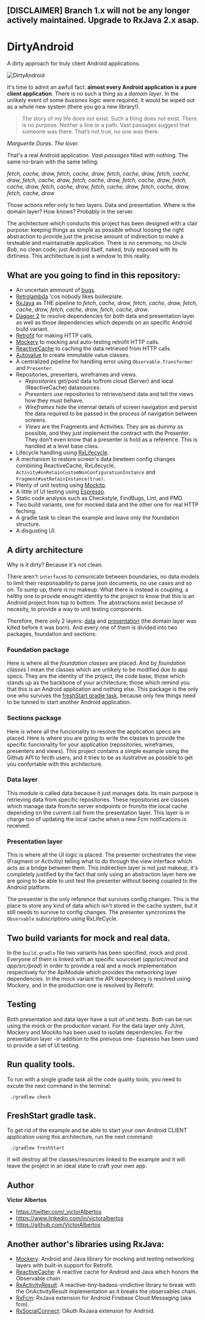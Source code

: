## [DISCLAIMER] Branch 1.x will not be any longer actively maintained. Upgrade to RxJava 2.x asap.

# DirtyAndroid

A dirty approach for truly client Android applications. 

![DirtyAndroid](dirty.jpg)

It's time to admit an awfull fact: **almost every Android application is a pure client application**. There is no such a thing as a *domain layer*. In the unlikely event of some *bussines logic* were required, it would be wiped out as a whole new system (there you go a new library!). 

> The story of my life does not exist. Such a thing does not exist. There is no purpose. Neither a line or a path.  Vast passages suggest that someone was there. That’s not true, no one was there. 

*Marguerite Duras. The lover.*

That's a real Android application. *Vast passages* filled with nothing. The same no-brain with the same telling: 

*fetch, cache, draw, fetch, cache, draw, fetch, cache, draw, fetch, cache, draw, fetch, cache, draw, fetch, cache, draw, fetch, cache, draw, fetch, cache, draw, fetch, cache, draw, fetch, cache, draw, fetch, cache, draw, fetch, cache, draw*

Those actions refer only to two layers. Data and presentation. Where is the domain layer? How knows? Probably in the server.

The architecture which conducts this project has been designed with a clair purpose: keeping things as simple as possible wihout loosing the right abstraction to provide just the precise amount of indirection to make a testeable and maintainable application. There is no ceremony, no *Uncle Bob*, no clean code; just Android itself, naked, truly exposed with its dirtiness. This architecture is just a window to this reality.

## What are you going to find in this repository:

* An uncertain ammount of [bugs](https://en.wikipedia.org/wiki/Software_bug).
* [Retrolambda](https://github.com/evant/gradle-retrolambda) 'cos nobody likes boilerplate. 
* [RxJava](https://github.com/ReactiveX/RxJava) as THE pipeline to *fetch, cache, draw, fetch, cache, draw, fetch, cache, draw, fetch, cache, draw, fetch, cache, draw*.
* [Dagger 2](https://github.com/google/dagger) to resolve dependencies for both data and presentation layer as well as those dependencies which depends on an specific Android build variant.
* [Retrofit](https://github.com/square/retrofit) for making HTTP calls.
* [Mockery](https://github.com/VictorAlbertos/Mockery) to mocking and auto-testing retrofit HTTP calls. 
* [ReactiveCache](https://github.com/VictorAlbertos/ReactiveCache) to caching the data retrieved from HTTP calls.
* [Autovalue](https://github.com/google/auto/blob/master/value/userguide/index.md) to create immutable value classes. 
* A centralized pipeline for handling error using `Observable.Transformer` and `Presenter`.
* Repositories, presenters, wireframes and views. 
  * *Repositories* get/post data to/from cloud (Server) and local (ReactiveCache) datasources. 
  * *Presenters* use repositories to retrieve/send data and tell the views how they must behave. 
  * *Wireframes* hide the internal details of screen navigation and persist the data required to be passed in the process of navigation between screens. 
  * *Views* are the Fragments and Activities. They are as dummy as possible, and they just implement the contract with the Presenter. They don't even know that a presenter is hold as a reference. This is handled at a level base class. 
* Lifecycle handling using [RxLifecycle](https://github.com/trello/RxLifecycle).
* A mechanism to restore screen's data bewteen config changes combining ReactiveCache, RxLifecycle, `Activity#onRetainCustomNonConfigurationInstance` and `Fragment#setRetainInstance(true)`. 
* Plenty of unit testing using [Mockito](https://github.com/mockito/mockito).
* A little of UI testing using [Espresso](https://developer.android.com/training/testing/ui-testing/espresso-testing.html).
* Static code analysis such as Checkstyle, FindBugs, Lint, and PMD.
* Two build variants, one for mocked data and the other one for real HTTP feching. 
* A gradle task to clean the example and leave only the foundation structure. 
* A disgusting UI.

## A dirty architecture
Why is it dirty? Because it's not clean.  

There aren't `interface`s to comunicate between boundaries, no data models to limit their responsability to parse json documents, no use cases and so on. To sump up, there is no makeup. What there is instead is coupling, a helthy one to provide enought identity to the project to know that this is an Android project from top to bottom. The abstractions exist because of necesity, to provide a way to unit testing components.

Therefore, there only 2 layers: [data](https://github.com/VictorAlbertos/DirtyAndroid/tree/master/app/src/main/java/app/data) and [presentation](https://github.com/VictorAlbertos/DirtyAndroid/tree/master/app/src/main/java/app/presentation) (the domain layer was killed before it was born). And every one of them is divided into two packages, foundation and sections:

### Foundation package
Here is where all the *foundation classes* are placed. And by *foundation classes* I mean the classes which are unlikely to be modified due to app specs. They are the identity of the project, the code base, those which stands up as the backbone of your architecture; those which remind you that this is an Android application and nothing else. This package is the only one who survives the [freshStart gradle task](#freshStart), because only few things need to be tunned to start another Android application. 

### Sections package
Here is where all the funcionality to resolve the application specs are placed. Here is where you are going to write the classes to provide the specific funcionality for your application (repositories, wireframes, presenters and views). This project contains a simple example using the Github API to fecth users, and it tries to be as ilustrative as possible to get you confortable with this architecture.  

### Data layer
This module is called data because it just manages data. Its main purpose is retrieving data from specific repositories. These repositories are classes which manage data from/to server endpoints or from/to the local cache depending on the current call from the presentation layer. This layer is in charge too of updating the local cache when a new Fcm notifications is received. 

### Presentation layer
This is where all the UI logic is placed. The presenter orchestrates the view (Fragment or Activitiy) telling what to do through the view interface which acts as a bridge between them. This indirection layer is not just makeup, it's completely justified by the fact that only using an abstraction layer here we are going to be able to unit test the presenter without beeing coupled to the Android platform. 

The presenter is the only reference that survives config changes. This is the place to store any kind of data which isn't stored in the cache system, but it still needs to survive to config changes. The presenter syncronizes the `Observable` subscriptions using RxLifeCycle. 

## Two build variants for mock and real data.
In the `build.gradle` file two variants has been specified, mock and prod. Everyone of them is linked with an specific sourceset (*app/src/mod* and *app/src/prod*) in order to provide a real and a mock implementation respectively for the ApiModule which provides the networking layer dependencies. In the mock variant the API dependency is resolved using Mockery, and in the production one is resolved by Retrofit. 

## Testing
Both presentation and data layer have a suit of unit tests. Both can be run using the mock or the production variant. For the data layer only JUnit, Mockery and Mockito has been used to isolate dependencies. For the presentation layer -in addition to the preivous one- Espresso has been used to provide a set of UI testing. 

## Run quality tools. 
To run with a single gradle task all the code quality tools, you need to excute the next command in the terminal:

```
 ./gradlew check
```

## <a name="freshStart"></a> FreshStart gradle task. 
To get rid of the example and be able to start your own Android CLIENT application using this architecture, run the next command:

```
 ./gradlew freshStart
```

It will destroy all the classes/resources linked to the example and it will leave the project in an ideal state to craft your own app.

## Author

**Víctor Albertos**

* <https://twitter.com/_victorAlbertos>
* <https://www.linkedin.com/in/victoralbertos>
* <https://github.com/VictorAlbertos>

## Another author's libraries using RxJava:
* [Mockery](https://github.com/VictorAlbertos/Mockery): Android and Java library for mocking and testing networking layers with built-in support for Retrofit.
* [ReactiveCache](https://github.com/VictorAlbertos/ReactiveCache): A reactive cache for Android and Java which honors the Observable chain.
* [RxActivityResult](https://github.com/VictorAlbertos/RxActivityResult): A reactive-tiny-badass-vindictive library to break with the OnActivityResult implementation as it breaks the observables chain. 
* [RxFcm](https://github.com/VictorAlbertos/RxFcm): RxJava extension for Android Firebase Cloud Messaging (aka fcm).
* [RxSocialConnect](https://github.com/VictorAlbertos/RxSocialConnect-Android): OAuth RxJava extension for Android.

